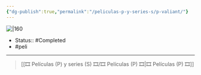 ```yaml
---
{"dg-publish":true,"permalink":"/peliculas-p-y-series-s/p-valiant/"}
---
```



![|160](https://m.media-amazon.com/images/M/MV5BYWQ4ZDVhMDUtNTFjNi00YWE1LWI0NTMtYTZhZTFlZTE2NWY2XkEyXkFqcGdeQXVyNjIzODI5OTQ@._V1_SX300.jpg)

- Status::  #Completed 
- #peli 

---

> [[🎞️ Películas (P) y series (S) 🎞️/🎞️ Películas (P) 🎞️\|🎞️ Películas (P) 🎞️]]